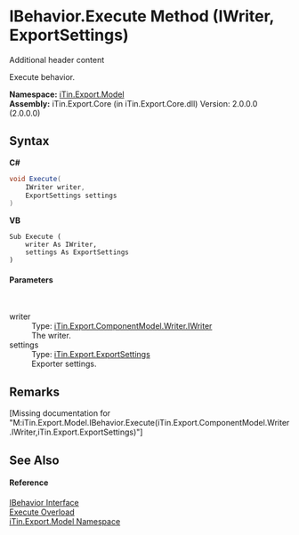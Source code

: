 # IBehavior.Execute Method (IWriter, ExportSettings)
Additional header content 

Execute behavior.

**Namespace:**&nbsp;<a href="N_iTin_Export_Model">iTin.Export.Model</a><br />**Assembly:**&nbsp;iTin.Export.Core (in iTin.Export.Core.dll) Version: 2.0.0.0 (2.0.0.0)

## Syntax

**C#**<br />
``` C#
void Execute(
	IWriter writer,
	ExportSettings settings
)
```

**VB**<br />
``` VB
Sub Execute ( 
	writer As IWriter,
	settings As ExportSettings
)
```


#### Parameters
&nbsp;<dl><dt>writer</dt><dd>Type: <a href="T_iTin_Export_ComponentModel_Writer_IWriter">iTin.Export.ComponentModel.Writer.IWriter</a><br />The writer.</dd><dt>settings</dt><dd>Type: <a href="T_iTin_Export_ExportSettings">iTin.Export.ExportSettings</a><br />Exporter settings.</dd></dl>

## Remarks
\[Missing <remarks> documentation for "M:iTin.Export.Model.IBehavior.Execute(iTin.Export.ComponentModel.Writer.IWriter,iTin.Export.ExportSettings)"\]

## See Also


#### Reference
<a href="T_iTin_Export_Model_IBehavior">IBehavior Interface</a><br /><a href="Overload_iTin_Export_Model_IBehavior_Execute">Execute Overload</a><br /><a href="N_iTin_Export_Model">iTin.Export.Model Namespace</a><br />